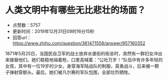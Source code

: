 # 人类文明中有哪些无比悲壮的场面？
- 点赞数：5757
- 更新时间：2019年12月31日09时16分15秒
- 回答url：https://www.zhihu.com/question/361471558/answer/957160352
<body>
 <p data-pid="9Z1NCNCx">1871年5月25日，当国民自卫军的战士放弃水堡街的街垒时，突然有一群妇女冲出来接替他们。她们稳稳地端着枪，口里高喊着：“公社万岁！”队伍中有许多年轻的女孩，其中有一位19岁的少女，身穿海军陆战队的制服，英勇战斗，后来被一颗子弹射穿额头。最后，她们被凡尔赛的军队包围，全部壮烈牺牲。</p>
</body>